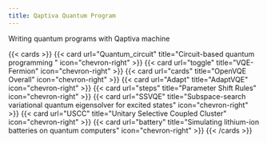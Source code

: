 ```yaml
---
title: Qaptiva Quantum Program
---
```


Writing quantum programs with Qaptiva machine

{{< cards >}}
  {{< card url="Quantum_circuit" title="Circuit-based quantum programming  " icon="chevron-right" >}}
  {{< card url="toggle" title="VQE-Fermion" icon="chevron-right" >}}
  {{< card url="cards" title="OpenVQE Overall" icon="chevron-right" >}}
  {{< card url="Adapt" title="AdaptVQE" icon="chevron-right" >}}
  {{< card url="steps" title="Parameter Shift Rules" icon="chevron-right" >}}
  {{< card url="SSVQE" title="Subspace-search variational quantum eigensolver for excited states" icon="chevron-right" >}}
  {{< card url="USCC" title="Unitary Selective Coupled Cluster" icon="chevron-right" >}}
  {{< card url="battery" title="Simulating lithium-ion batteries on quantum computers" icon="chevron-right" >}}
{{< /cards >}}
